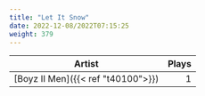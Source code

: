```yaml
---
title: "Let It Snow"
date: 2022-12-08/2022T07:15:25
weight: 379
---
```




 Artist | Plays 
----- | -----:
[Boyz II Men]({{< ref "t40100">}}) | 1
